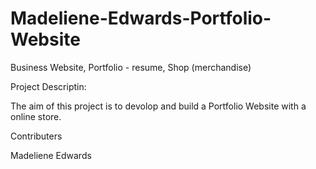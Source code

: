 # Madeliene-Edwards-Portfolio-Website
Business Website, Portfolio - resume, Shop (merchandise)


Project Descriptin:

The aim of this project is to devolop and build a Portfolio Website with a online store. 



Contributers


Madeliene Edwards
